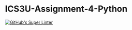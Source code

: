 # ICS3U-Assignment-4-Python

[![GitHub's Super Linter](https://github.com/Aleksandr-Ten/ICS3U-Assignment-4-Python/workflows/GitHub's%20Super%20Linter/badge.svg)](https://github.com/Aleksandr-Ten/ICS3U-Assignment-4-Python/actions)
